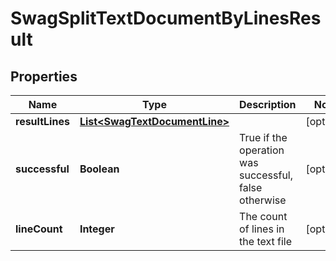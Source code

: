
# SwagSplitTextDocumentByLinesResult

## Properties
Name | Type | Description | Notes
------------ | ------------- | ------------- | -------------
**resultLines** | [**List&lt;SwagTextDocumentLine&gt;**](SwagTextDocumentLine.md) |  |  [optional]
**successful** | **Boolean** | True if the operation was successful, false otherwise |  [optional]
**lineCount** | **Integer** | The count of lines in the text file |  [optional]



